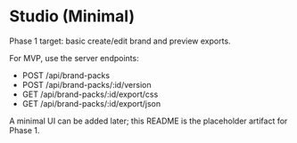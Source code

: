 # Studio (Minimal)

Phase 1 target: basic create/edit brand and preview exports.

For MVP, use the server endpoints:
- POST /api/brand-packs
- POST /api/brand-packs/:id/version
- GET /api/brand-packs/:id/export/css
- GET /api/brand-packs/:id/export/json

A minimal UI can be added later; this README is the placeholder artifact for Phase 1.
